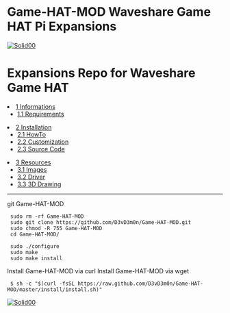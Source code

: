 # Game-HAT-MOD Waveshare Game HAT Pi Expansions
[![Solid00](https://gamehat.de/wp-content/uploads/sites/3/2018/10/cropped-Game-Hat-Schmal.png)](https://github.com/D3vD3m0n/)
# Expansions Repo for Waveshare Game HAT


<li class="toclevel-1 tocsection-1"><a href="https://www.waveshare.com/w/upload/2/22/Game_HAT_user_manual_en.pdf"><span class="tocnumber1">1</span> <span class="toctext1">Informations</span></a>
<ul>
<li class="toclevel-2 tocsection-2"><a href="https://drive.google.com/file/d/1CtcWXs89OkOf4OTTXDAcCgyPLG5MR2AU/view"><span class="tocnumber">1.1</span> <span class="toctext">Requirements</span></a></li>
</ul>
</li>

<li class="toclevel-1 tocsection-3"><a href="https://www.waveshare.com/w/upload/2/22/Game_HAT_user_manual_en.pdf"><span class="tocnumber">2</span> <span class="toctext">Installation</span></a>
<ul>
<li class="toclevel-2 tocsection-4"><a href="https://drive.google.com/file/d/1CtcWXs89OkOf4OTTXDAcCgyPLG5MR2AU/view"><span class="tocnumber">2.1</span> <span class="toctext">HowTo</span></a></li>
<li class="toclevel-2 tocsection-5"><a href="https://www.waveshare.com/w/upload/b/b4/Game-HAT-180720.tar.gz"><span class="tocnumber">2.2</span> <span class="toctext">Customization</span></a></li>
<li class="toclevel-2 tocsection-6"><a href="https://www.waveshare.com/w/upload/9/90/Game-hat-3D-drawing.7z"><span class="tocnumber">2.3</span> <span class="toctext">Source Code</span></a></li>
</ul>
</li>

<li class="toclevel-1 tocsection-3"><a href="https://www.waveshare.com/w/upload/2/22/Game_HAT_user_manual_en.pdf"><span class="tocnumber">3</span> <span class="toctext">Resources</span></a>
<ul>
<li class="toclevel-2 tocsection-4"><a href="https://drive.google.com/file/d/1CtcWXs89OkOf4OTTXDAcCgyPLG5MR2AU/view"><span class="tocnumber">3.1</span> <span class="toctext">Images</span></a></li>
<li class="toclevel-2 tocsection-5"><a href="https://www.waveshare.com/w/upload/b/b4/Game-HAT-180720.tar.gz"><span class="tocnumber">3.2</span> <span class="toctext">Driver</span></a></li>
<li class="toclevel-2 tocsection-6"><a href="https://www.waveshare.com/w/upload/9/90/Game-hat-3D-drawing.7z"><span class="tocnumber">3.3</span> <span class="toctext">3D Drawing</span></a></li>
</ul>
</li>


---


git Game-HAT-MOD

     sudo rm -rf Game-HAT-MOD
     sudo git clone https://github.com/D3vD3m0n/Game-HAT-MOD.git
     sudo chmod -R 755 Game-HAT-MOD
     cd Game-HAT-MOD/
   
     sudo ./configure
     sudo make
     sudo make install

Install Game-HAT-MOD via curl Install Game-HAT-MOD via wget 


     $ sh -c "$(curl -fsSL https://raw.github.com/D3vD3m0n/Game-HAT-MOD/master/install/install.sh)"
     


[![Solid00](https://raspberry-valley.azurewebsites.net/img/raspibanner.jpg)](https://github.com/D3vD3m0n/)
